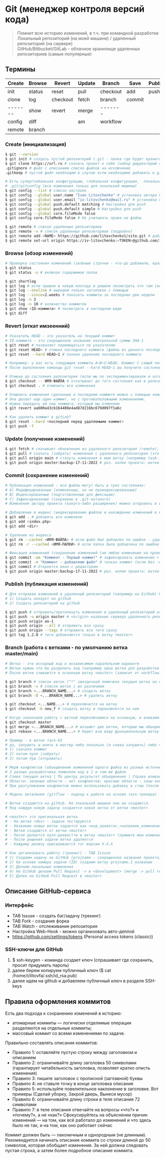 # Git (менеджер контроля версий кода)
> Помнит всю историю изменений, в т.ч. при командной разработке\
> Локальный репозиторий (на моей машине) / удаленный репозиторий (на сервере)\
> GitHub/Bitbucket/GitLab - облачное хранилище удаленных репозиториев (самые популярные)

## Термины

| Create  | Browse | Revert   | Update | Branch   | Save  | Publish |
|---------|--------|----------|--------|----------|--------|---------|
| init    | status | reset    | pull   | checkout | add    | push    |
| clone   | log    | checkout | fetch  | branch   | commit |         |
| ------- | show   | revert   | merge  | -------  |        |         |
| config  | diff   |          | am     | workflow |        |         |
| remote  | branch |          |        |          |        |         |

### Create (инициализация)

```bash
$ git --version
$ git init # создать пустой репозиторий (.git - папка где будет хранится история изменений)
$ git clone https://url.ru # скачать проект к себе (набор дирректорий с файлами) с сервера GitHub
.gitignore # файл с описанием списка файлов на исключение
.gitkeep # пустой файл необходим в случае если необходимо добавить в git пустую директорию

# Есть суперглобальная конфигурацию, глобальная конфигурация,  локальная конфигурация
# .git/gitconfig (все изменения только для локальной машины)
$ git config --list # список настроек
$ git config --global user.name "Ivan Litovchenko" # установка автора коммитов
$ git config --global user.email "iv-litovchenko@mail.ru" # установка почты автора коммитов
$ git config --global push.default matching # Настройка для push
$ git config --global push.default simple # Настройка для push
$ git config --global core.fileMode false
$ git config core.fileMode false # Не учитывать права на файлы

$ git remote # список удаленных репозиториев
$ git remote -v # список удаленных репозиториев (подробно)
$ git remote add <NAME> https://github.com/litovchenko1/site.git # добавить удаленный сервер (облачное хранилище), origin - имя репозитория
$ git remote set-url origin https://iv-litovchenko:<TOKEN>@github.com/iv-litovchenko/maptex.git
```

### Browse (обзор изменений)

```bash
# Проверка состояния изменений (зеленые строчки - что-до добавили, красные строчки - что-то удалили)
$ git status
$ git status -u # включая содержимое папок

$ git shortlog
$ git log # если пришли в новую контору и решили посмотреть что там (история изменений)
$ git log --oneline # выведем только заголовок с помощью
$ git log --since=2.weeks # показать коммиты за последние две недели
$ git log -n 3
$ git log -n 10 # количество коммитов
$ git show <ID-коммита> # посмотреть в наглядном виде
$ git diff
```

### Revert (откат имзеенний)

```bash
# Указатель HEAD - это указатель на текущий коммит
# ID-коммита - это сокращенное название контрольной суммы SHA-1
$ git reset # позволяет перемещаться по указателям
$ git reset HEAD~ # отмена последнего коммита (файлы из данного последнего коммита переходят в статус unstaged, то есть в то состояние, в котором они были до коммита)
$ git reset --hard HEAD~1 # полное удаление последнего коммита

# Например: у вас есть следующие коммиты A←B←C←HEAD. Коммит C самый последний и на него указывает HEAD (указатель на текущее состояние).
# После выполнения команды git reset --hard HEAD~1 вы получите состояние A←B←HEAD (коммит C будет удален). HEAD теперь указывает на коммит B.

# Отмена до состояния репозитория (если мы по экспериментировали и хотим откатится до того состояния как в репозитории)
$ git checkout -- ИМЯ-ФАЙЛА # откатывает до того состояния как в репозитории
$ git checkout . # отменить все изменения

# Отменить изменения сделанные в последнем коммите можно с помощью команды git revert. 
# Она делает еще один коммит, но с противоположными изменениями.
# Нужно передать ей хеш коммита, который мы отменяем
$ git revert aa600a43cb164408e4ad87d216bc679d097f1a6c

# Как удалить коммит в gitLab?
$ git reset --hard <последний перед удаляемыми коммит>
$ git push -f
```

### Update (получение изменений)

```bash
$ git fetch # скачивает обновления из удаленного репозитория (remote), но не сливает их с текущей веткой (нужно будет сделать еще git merge)
$ git pull # скачать (забрать) изменения с удаленного репозитория (это команда-псевдоним сразу двух git команд - git fetch и git merge.)
$ git pull origin main # стянуть изменения в мою ветку (например task-18)
$ git push origin master:backup-17-11-2022 # рез. копия проекта: ветки — локальная:удалёная (замена zip-пованию)
```

### Commit (сохранение изменений)

```bash
# Публикация изменений - все файлы могут быть в трех состояниях:
# A) Модифицированные (измененные, но не проиндексированные)
# B) Индексированные (подготовленные для фиксации)
# C) Зафиксированные (сохранены в .git-каталоге)
# Изменения автору проекта (какого-либо расширения) можно отправить в виде реквеста

# Добавление в индекс (индексирование файлов и нахождение изменений в них)
$ git add . # добавить все изменени
$ git add <index.php>
$ git add <dir>

# Удаление из индекса
$ git rm --cached <ИМЯ-ФАЙЛА> # если файл был добавлен по ошибке - удаляем из индекса
$ git rm -r --cached <ИМЯ-ПАПКИ> # если папка была добавлена по ошибке - удаляем из индекса

# Фиксация изменений (сохранение изменений (не любое изменение на проекте, а зафиксированное изменение в репозитории))
$ git commit -am "Коммент - Первый коммит" # зафиксировать изменения + их коммит
$ git commit -m "Коммент - добавляем файл" # только коммит (если без -m - название будет вводится в ручную)
$ git commit # Откроется окно с редактором
$ git push origin master:backup-17-11-2022 # рез. копия проекта: ветки — локальная:удалёная (замена zip-пованию)
```

### Publish (публикация изменений)

```bash
# Для отправки изменений в удаленный репозиторий (например на GitHub) Нужно:
# 1) Создать аккаунт на github
# 2) Создать репозиторий на github

$ git push # отправить/протолкнуть изменения в удаленный репозиторий на сервер
$ git push -u origin master # <origin> название сервера удаленного репозитория, <master> - название ветки
$ git push origin ao-1
$ git push origin --all # отправить все сразу
$ git push origin --tags # отправить все теги сразу
$ git tag 1.2.0 # теги добавляются только в ветку <master>
```

### Branch (работа с ветками - по умолчанию ветка master/main)

```bash
# Ветка - это исходный код в независимом паралельном варианте
# Ветки нужны что бы разделить код (например одна ветка для разработки нового функционала, другая ветка для продакшина).
# После ветки сливаются в основную ветку <master> (зависит от workflow).

$ git branch # список веток ("*" звездочкой помечена текущая ветка на которой находимся)
$ git branch -v # список веток с их различием
$ git branch <...BRANCH_NAME...> # создать ветку
$ git branch -D <...BRANCH_NAME...> # удалить ветку

$ git checkout <...NAME...> # переключится на ветку
$ git checkout -b new_f # создать ветку и переключится на нее

# Когда закончили работу с веткой переключаемся на основную, и вливаем в нее нашу ветку
$ git checkout master
$ git merge <...BRANCH_NAME...> # возьмет две ветки, которые мы объединяем, найдет общий базовый коммит, а затем воспроизведет последовательность коммитов из двух веток в базовом коммите, чтобы объединить ветки
$ git rebase <...BRANCH_NAME...> # берет всю вашу функциональную ветку и перемещает ее в конец основной ветки .

# Пример - в ветке таск-92
# да, запушить и влить в мастер либо локально (и снова запушить) либо через мерж или пулл реквест
# 1) сначала коммит
# 2) потом пулл (забрать)
# 3) потом пуш (отправить)

# Мерж конфликтов (объединение изменений одного файла из разных источников)
# 2 разных разработчика поменяли код в 1 и том же файле
# Слева текущая ветка | По центру результат объединения | Справа вливаемая ветка
# Области: зеленые области - нет конфликтов; красные области - зоны конфликтов
# При разгуливании конфликтов можно использовать добавку в стеш (после git pull, после выбор из стеша)

# Модель ветвления (gitflow - подход к работе на основе таск-трекера)

# Ветки создаются на github. На локальной машине они не создаются.
# Под каждую новую задачу создается новая ветка от ветки <master>

# <master> это оригинальная ветка
# - На ветке <dev> - задачи тестируются
# - Название новых веток задается как <код_проекта>_<название_изменения>_<№задачи> на основе таск-трекера
# - Ветки создаются от ветки <master>
# - После делается пулл-реквестти в ветку <master> (примите мои изменения)
# - После решения задачи ветка удаляется
# - Каждому релизу присваивается тэг версии X.X.X

# Как организовать работу (тракинг) - TAB Issuse
# 1) Создаем задачу на GitHub [projname - сокращенное название проекта].[1 - номер задачи]
# 2) На основе номера задачи (ID) создаем ветку projname.1_название
# 3) Делаем локальные изменения
# 4) На GitHub делаем Pull Request -> в <development> (merge -> pull request)
# 5) Далее на GitHub Pull Request в <master>
```

## Описание GitHub-сервиса

### Интерфейс

- TAB Issuse - создать баг/задачу (трекинг)
- TAB Fork - создание форка
- TAB Watch - отслеживание репозитория
- Настройка Web-Hook - можно организовать авто-деплой
- https://github.com/settings/tokens (Personal access tokens (classic))

### SSH-ключи для GitHub

1) $ ssh-keygen - команда создает ключ (спрашивает где сохранить, просит придумать пароль)
2) далее берем копируем публичный ключ ($ cat /home/i/ilitovfa/.ssh/id_rsa.pub)
3) далее идем на github и добавляем публичный ключ в разделе SSH-keys

## Правила оформления коммитов

Есть два подхода к сохранению изменений в историю:

- атомарные коммиты — логически отделимые операции разделяются на отдельные коммиты;
- массовый коммит со всеми изменениями по задаче.

Правильно составлять описания коммитов:

- Правило 1: оставляйте пустую строку между заголовком и описанием
- Правило 2: ограничивайте длину заголовка 50 символами (гарантирует читабельность заголовка, позволяет кратко описть изменения)
- Правило 3: пишите заголовок с прописной (заглавной) буквы
- Правило 4: не ставьте точку в конце заголовка описания
- Правило 5: используйте повелительное наклонение в заголовке. Вот примеры (Сделай уборку, Закрой дверь, Вынеси мусор)
- Правило 6: ограничивайте длину строки в теле описания 72 символами
- Правило 7: в теле описания отвечайте на вопросы «что?» и «почему?», а не «как?» Сфокусируйтесь на объяснении причин изменений — на том, как всё работало до изменений и что здесь было не так, и на том, как оно работает сейчас

Коммит должен быть — лаконичным и однородным (не длинным).
Рекомендуется начинать описание коммита со строки длиной до 50 символов, которая обобщает изменения.
За ней должна следовать пустая строка, а затем более подробное описание коммита.

